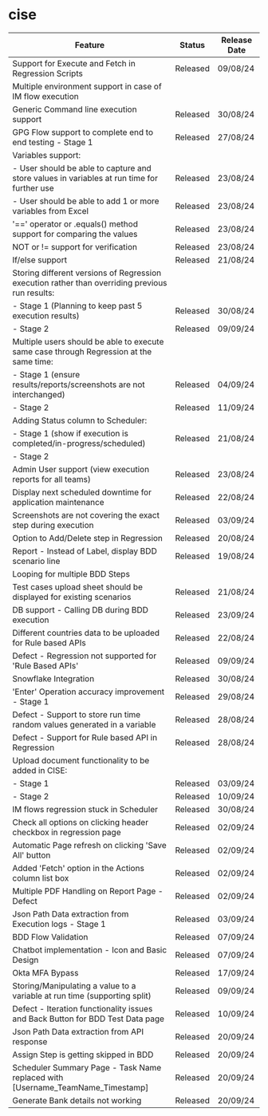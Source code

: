 # cise
| Feature                                                                                           | Status     | Release Date |
|---------------------------------------------------------------------------------------------------|------------|--------------|
| Support for Execute and Fetch in Regression Scripts                                                | Released   | 09/08/24     |
| Multiple environment support in case of IM flow execution                                          |            |              |
| Generic Command line execution support                                                            | Released   | 30/08/24     |
| GPG Flow support to complete end to end testing - Stage 1                                          | Released   | 27/08/24     |
| Variables support:                                                                                 |            |              |
| - User should be able to capture and store values in variables at run time for further use         | Released   | 23/08/24     |
| - User should be able to add 1 or more variables from Excel                                        | Released   | 23/08/24     |
| '==' operator or .equals() method support for comparing the values                                 | Released   | 23/08/24     |
| NOT or != support for verification                                                                 | Released   | 23/08/24     |
| If/else support                                                                                    | Released   | 21/08/24     |
| Storing different versions of Regression execution rather than overriding previous run results:    |            |              |
| - Stage 1 (Planning to keep past 5 execution results)                                              | Released   | 30/08/24     |
| - Stage 2                                                                                         | Released   | 09/09/24     |
| Multiple users should be able to execute same case through Regression at the same time:            |            |              |
| - Stage 1 (ensure results/reports/screenshots are not interchanged)                                | Released   | 04/09/24     |
| - Stage 2                                                                                         | Released   | 11/09/24     |
| Adding Status column to Scheduler:                                                                 |            |              |
| - Stage 1 (show if execution is completed/in-progress/scheduled)                                   | Released   | 21/08/24     |
| - Stage 2                                                                                         |            |              |
| Admin User support (view execution reports for all teams)                                          | Released   | 23/08/24     |
| Display next scheduled downtime for application maintenance                                        | Released   | 22/08/24     |
| Screenshots are not covering the exact step during execution                                       | Released   | 03/09/24     |
| Option to Add/Delete step in Regression                                                           | Released   | 20/08/24     |
| Report - Instead of Label, display BDD scenario line                                               | Released   | 19/08/24     |
| Looping for multiple BDD Steps                                                                     |            |              |
| Test cases upload sheet should be displayed for existing scenarios                                 | Released   | 21/08/24     |
| DB support - Calling DB during BDD execution                                                       | Released   | 23/09/24     |
| Different countries data to be uploaded for Rule based APIs                                        | Released   | 22/08/24     |
| Defect - Regression not supported for 'Rule Based APIs'                                            | Released   | 09/09/24     |
| Snowflake Integration                                                                              | Released   | 30/08/24     |
| 'Enter' Operation accuracy improvement - Stage 1                                                   | Released   | 29/08/24     |
| Defect - Support to store run time random values generated in a variable                           | Released   | 28/08/24     |
| Defect - Support for Rule based API in Regression                                                  | Released   | 28/08/24     |
| Upload document functionality to be added in CISE:                                                 |            |              |
| - Stage 1                                                                                         | Released   | 03/09/24     |
| - Stage 2                                                                                         | Released   | 10/09/24     |
| IM flows regression stuck in Scheduler                                                            | Released   | 30/08/24     |
| Check all options on clicking header checkbox in regression page                                   | Released   | 02/09/24     |
| Automatic Page refresh on clicking 'Save All' button                                               | Released   | 02/09/24     |
| Added 'Fetch' option in the Actions column list box                                                | Released   | 02/09/24     |
| Multiple PDF Handling on Report Page - Defect                                                      | Released   | 02/09/24     |
| Json Path Data extraction from Execution logs - Stage 1                                            | Released   | 03/09/24     |
| BDD Flow Validation                                                                                | Released   | 07/09/24     |
| Chatbot implementation - Icon and Basic Design                                                     | Released   | 07/09/24     |
| Okta MFA Bypass                                                                                    | Released   | 17/09/24     |
| Storing/Manipulating a value to a variable at run time (supporting split)                          | Released   | 09/09/24     |
| Defect - Iteration functionality issues and Back Button for BDD Test Data page                     | Released   | 10/09/24     |
| Json Path Data extraction from API response                                                        | Released   | 20/09/24     |
| Assign Step is getting skipped in BDD                                                             | Released   | 20/09/24     |
| Scheduler Summary Page - Task Name replaced with [Username_TeamName_Timestamp]                     | Released   | 20/09/24     |
| Generate Bank details not working                                                                  | Released   | 20/09/24     |
